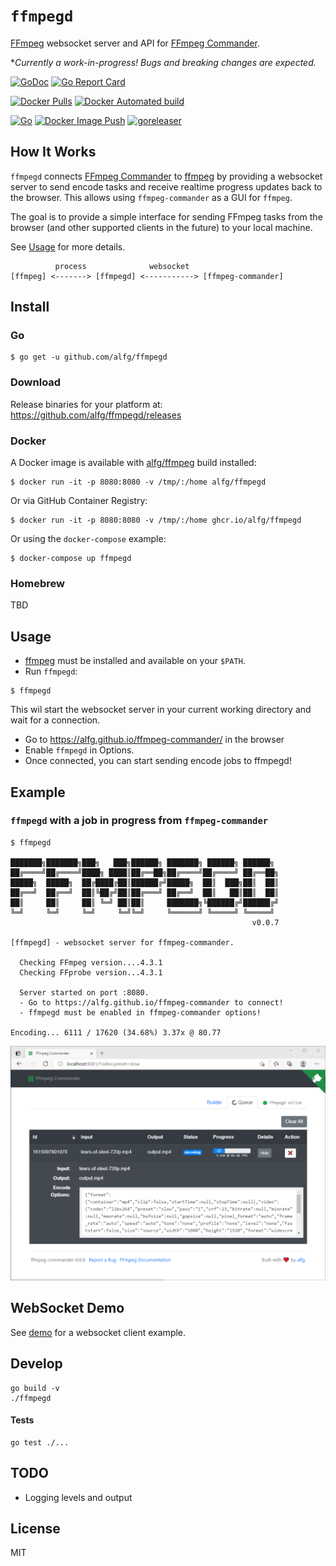 # `ffmpegd`
[FFmpeg](https://www.ffmpeg.org/) websocket server and API for [FFmpeg Commander](https://alfg.github.io/ffmpeg-commander).

**Currently a work-in-progress! Bugs and breaking changes are expected.*

[![GoDoc](https://godoc.org/github.com/alfg/ffmpegd?status.svg)](https://godoc.org/github.com/alfg/ffmpegd)
[![Go Report Card](https://goreportcard.com/badge/github.com/alfg/ffmpegd)](https://goreportcard.com/report/github.com/alfg/ffmpegd)

[![Docker Pulls](https://img.shields.io/docker/pulls/alfg/ffmpegd.svg)](https://hub.docker.com/r/alfg/ffmpegd/)
[![Docker Automated build](https://img.shields.io/docker/automated/alfg/ffmpegd.svg)](https://hub.docker.com/r/alfg/ffmpegd/builds/)

[![Go](https://github.com/alfg/ffmpegd/actions/workflows/go.yml/badge.svg)](https://github.com/alfg/ffmpegd/actions/workflows/go.yml)
[![Docker Image Push](https://github.com/alfg/ffmpegd/actions/workflows/docker.yml/badge.svg)](https://github.com/alfg/ffmpegd/actions/workflows/docker.yml)
[![goreleaser](https://github.com/alfg/ffmpegd/actions/workflows/release.yml/badge.svg)](https://github.com/alfg/ffmpegd/actions/workflows/release.yml)

## How It Works
`ffmpegd` connects [FFmpeg Commander](https://alfg.github.io/ffmpeg-commander) to [ffmpeg](https://www.ffmpeg.org/) by providing a websocket server to send encode tasks and receive realtime progress updates back to the browser. This allows using `ffmpeg-commander` as a GUI for `ffmpeg`.

The goal is to provide a simple interface for sending FFmpeg tasks from the browser (and other supported clients in the future) to your local machine.

See [Usage](#Usage) for more details.

```
          process              websocket
[ffmpeg] <-------> [ffmpegd] <-----------> [ffmpeg-commander]
```

## Install
### Go
```
$ go get -u github.com/alfg/ffmpegd
```

### Download
Release binaries for your platform at:
https://github.com/alfg/ffmpegd/releases

### Docker
A Docker image is available with [alfg/ffmpeg](https://github.com/alfg/docker-ffmpeg) build installed:

```
$ docker run -it -p 8080:8080 -v /tmp/:/home alfg/ffmpegd
```

Or via GitHub Container Registry:
```
$ docker run -it -p 8080:8080 -v /tmp/:/home ghcr.io/alfg/ffmpegd
```

Or using the `docker-compose` example:
```
$ docker-compose up ffmpegd
```

### Homebrew
TBD

## Usage
* [ffmpeg](https://www.ffmpeg.org/download.html) must be installed and available on your `$PATH`.
* Run `ffmpegd`:
```
$ ffmpegd
```

This wil start the websocket server in your current working directory and wait for a connection.

* Go to https://alfg.github.io/ffmpeg-commander/ in the browser
* Enable `ffmpegd` in Options.
* Once connected, you can start sending encode jobs to ffmpegd!

## Example
### `ffmpegd` with a job in progress from `ffmpeg-commander`
```
$ ffmpegd

███████╗███████╗███╗   ███╗██████╗ ███████╗ ██████╗ ██████╗
██╔════╝██╔════╝████╗ ████║██╔══██╗██╔════╝██╔════╝ ██╔══██╗
█████╗  █████╗  ██╔████╔██║██████╔╝█████╗  ██║  ███╗██║  ██║
██╔══╝  ██╔══╝  ██║╚██╔╝██║██╔═══╝ ██╔══╝  ██║   ██║██║  ██║
██║     ██║     ██║ ╚═╝ ██║██║     ███████╗╚██████╔╝██████╔╝
╚═╝     ╚═╝     ╚═╝     ╚═╝╚═╝     ╚══════╝ ╚═════╝ ╚═════╝
                                                      v0.0.7

[ffmpegd] - websocket server for ffmpeg-commander.

  Checking FFmpeg version....4.3.1
  Checking FFprobe version...4.3.1

  Server started on port :8080.
  - Go to https://alfg.github.io/ffmpeg-commander to connect!
  - ffmpegd must be enabled in ffmpeg-commander options!

Encoding... 6111 / 17620 (34.68%) 3.37x @ 80.77
```
![ffmpeg-commander](screenshot.png)

## WebSocket Demo
See [demo](demo/) for a websocket client example.

## Develop
```
go build -v
./ffmpegd
```

#### Tests
```
go test ./...
```

## TODO
* Logging levels and output

## License
MIT
